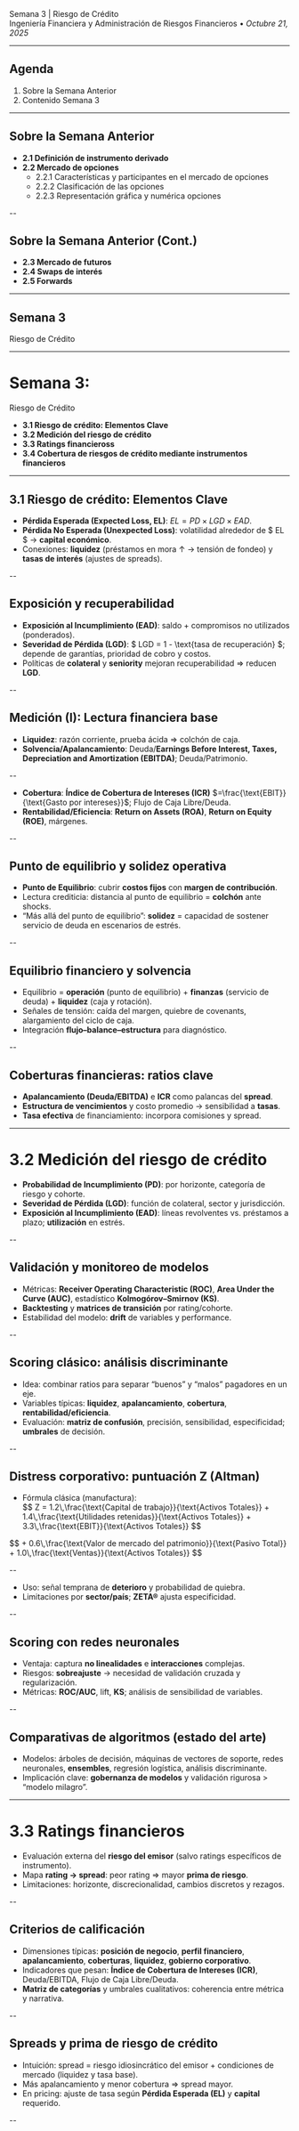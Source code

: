 <style>
  .hrow-3{
    height:100%;
    display:flex;
    align-items:center;          /* vertical centering */
    justify-content:space-between;
    gap:2rem;
    padding:0 2rem;
  }
  .hrow-3 .cell{
    flex:1 1 0;                  /* equal-width columns */
    display:flex;
    justify-content:center;      /* center each image inside its cell */
  }
  .hrow-3 img{
    max-height:60vh;             /* uniform heights fit on slide */
    max-width:30vw;              /* prevents overflow in narrow screens */
    width:auto;
    height:auto;
    object-fit:contain;
    display:block;
  }
</style>

<style>
  /* Tiny equation helper that works with KaTeX or MathJax */
  .eq-xs .katex-display,
  .eq-xs .katex { font-size: 0.58em !important; line-height: 1.1; }
  .eq-xs .MathJax, 
  .eq-xs .mjx-chtml { font-size: 0.58em !important; line-height: 1.1; }
  /* keep it from overflowing horizontally */
  .eq-xs { overflow-x: auto; }
</style>


<section class="title-slide">
Semana 3 | Riesgo de Crédito
<div class="subtitle">Ingeniería Financiera y Administración de Riesgos Financieros • <em>Octubre 21, 2025</em></div>
</section>

---

## Agenda
1. Sobre la Semana Anterior
2. Contenido Semana 3

---

## Sobre la Semana Anterior
- **2.1 Definición de instrumento derivado**
- **2.2 Mercado de opciones**
    - 2.2.1 Características y participantes en el mercado de opciones
    - 2.2.2 Clasificación de las opciones
    - 2.2.3 Representación gráfica y numérica opciones

--

## Sobre la Semana Anterior (Cont.)

- **2.3 Mercado de futuros**
- **2.4 Swaps de interés**
- **2.5 Forwards**

---

## Semana 3

Riesgo de Crédito

---

# Semana 3: 
Riesgo de Crédito

- **3.1 Riesgo de crédito: Elementos Clave**
- **3.2 Medición del riesgo de crédito**
- **3.3 Ratings financieross**
- **3.4 Cobertura de riesgos de crédito mediante instrumentos financieros**

---

## 3.1 Riesgo de crédito: Elementos Clave
- **Pérdida Esperada (Expected Loss, EL)**: $EL = PD \times LGD \times EAD$.
- **Pérdida No Esperada (Unexpected Loss)**: volatilidad alrededor de $ EL $ → **capital económico**.
- Conexiones: **liquidez** (préstamos en mora ↑ → tensión de fondeo) y **tasas de interés** (ajustes de spreads).

--

## Exposición y recuperabilidad
- **Exposición al Incumplimiento (EAD)**: saldo + compromisos no utilizados (ponderados).
- **Severidad de Pérdida (LGD)**: $ LGD = 1 - \text{tasa de recuperación} $; depende de garantías, prioridad de cobro y costos.
- Políticas de **colateral** y **seniority** mejoran recuperabilidad ⇒ reducen **LGD**.

--

## Medición (I): Lectura financiera base
- **Liquidez**: razón corriente, prueba ácida ⇒ colchón de caja.
- **Solvencia/Apalancamiento**: Deuda/**Earnings Before Interest, Taxes, Depreciation and Amortization (EBITDA)**; Deuda/Patrimonio.

--

- **Cobertura**: **Índice de Cobertura de Intereses (ICR)** $=\frac{\text{EBIT}}{\text{Gasto por intereses}}$; Flujo de Caja Libre/Deuda.
- **Rentabilidad/Eficiencia**: **Return on Assets (ROA)**, **Return on Equity (ROE)**, márgenes.

--

## Punto de equilibrio y solidez operativa
- **Punto de Equilibrio**: cubrir **costos fijos** con **margen de contribución**.
- Lectura crediticia: distancia al punto de equilibrio = **colchón** ante shocks.
- “Más allá del punto de equilibrio”: **solidez** = capacidad de sostener servicio de deuda en escenarios de estrés.

--

## Equilibrio financiero y solvencia
- Equilibrio = **operación** (punto de equilibrio) + **finanzas** (servicio de deuda) + **liquidez** (caja y rotación).
- Señales de tensión: caída del margen, quiebre de covenants, alargamiento del ciclo de caja.
- Integración **flujo–balance–estructura** para diagnóstico.

--

## Coberturas financieras: ratios clave
- **Apalancamiento (Deuda/EBITDA)** e **ICR** como palancas del **spread**.
- **Estructura de vencimientos** y costo promedio → sensibilidad a **tasas**.
- **Tasa efectiva** de financiamiento: incorpora comisiones y spread.

---

# 3.2 Medición del riesgo de crédito
- **Probabilidad de Incumplimiento (PD)**: por horizonte, categoría de riesgo y cohorte.
- **Severidad de Pérdida (LGD)**: función de colateral, sector y jurisdicción.
- **Exposición al Incumplimiento (EAD)**: líneas revolventes vs. préstamos a plazo; **utilización** en estrés.

--

## Validación y monitoreo de modelos
- Métricas: **Receiver Operating Characteristic (ROC)**, **Area Under the Curve (AUC)**, estadístico **Kolmogórov–Smirnov (KS)**.
- **Backtesting** y **matrices de transición** por rating/cohorte.
- Estabilidad del modelo: **drift** de variables y performance.

--

## Scoring clásico: análisis discriminante
- Idea: combinar ratios para separar “buenos” y “malos” pagadores en un eje.
- Variables típicas: **liquidez**, **apalancamiento**, **cobertura**, **rentabilidad/eficiencia**.
- Evaluación: **matriz de confusión**, precisión, sensibilidad, especificidad; **umbrales** de decisión.

--

## Distress corporativo: puntuación Z (Altman)
- Fórmula clásica (manufactura):
  <div class="eq-xs">
  $$ 
  Z = 1.2\,\frac{\text{Capital de trabajo}}{\text{Activos Totales}} 
  + 1.4\,\frac{\text{Utilidades retenidas}}{\text{Activos Totales}} 
  + 3.3\,\frac{\text{EBIT}}{\text{Activos Totales}}
  $$
 </div>

  <div class="eq-xs">
  $$
  + 0.6\,\frac{\text{Valor de mercado del patrimonio}}{\text{Pasivo Total}} 
  + 1.0\,\frac{\text{Ventas}}{\text{Activos Totales}}
  $$
 </div>

--

- Uso: señal temprana de **deterioro** y probabilidad de quiebra.
- Limitaciones por **sector/país**; **ZETA®** ajusta especificidad.

--

## Scoring con redes neuronales
- Ventaja: captura **no linealidades** e **interacciones** complejas.
- Riesgos: **sobreajuste** → necesidad de validación cruzada y regularización.
- Métricas: **ROC/AUC**, lift, **KS**; análisis de sensibilidad de variables.

--

## Comparativas de algoritmos (estado del arte)
- Modelos: árboles de decisión, máquinas de vectores de soporte, redes neuronales, **ensembles**, regresión logística, análisis discriminante.
- Implicación clave: **gobernanza de modelos** y validación rigurosa > “modelo milagro”.

---

# 3.3 Ratings financieros
- Evaluación externa del **riesgo del emisor** (salvo ratings específicos de instrumento).
- Mapa **rating → spread**: peor rating ⇒ mayor **prima de riesgo**.
- Limitaciones: horizonte, discrecionalidad, cambios discretos y rezagos.

--

## Criterios de calificación
- Dimensiones típicas: **posición de negocio**, **perfil financiero**, **apalancamiento**, **coberturas**, **liquidez**, **gobierno corporativo**.
- Indicadores que pesan: **Índice de Cobertura de Intereses (ICR)**, Deuda/EBITDA, Flujo de Caja Libre/Deuda.
- **Matriz de categorías** y umbrales cualitativos: coherencia entre métrica y narrativa.

--

## Spreads y prima de riesgo de crédito
- Intuición: spread = riesgo idiosincrático del emisor + condiciones de mercado (liquidez y tasa base).
- Más apalancamiento y menor cobertura ⇒ spread mayor.
- En pricing: ajuste de tasa según **Pérdida Esperada (EL)** y **capital** requerido.

--

<div class="hrow-3">
  <div class="cell">
    <img src="./images/moodys1.png" alt="Coverage to Rating/Spread — Smaller and riskier non-financial service firms">
  </div>
  <div class="cell">
    <img src="./images/moodys2.png" alt="Coverage to Rating/Spread — Financial service firms">
  </div>
  <div class="cell">
    <img src="./images/moodys3.png" alt="Coverage to Rating/Spread — Large non-financial service firms">
  </div>
</div>

--

<div class="hrow-3">
  <div class="cell">
    <img src="./images/SP1.png" alt="Spread panel 1">
  </div>
  <div class="cell">
    <img src="./images/SP2.png" alt="Spread panel 2">
  </div>
  <div class="cell">
    <img src="./images/SP3.png" alt="Spread panel 3">
  </div>
</div>

--

## 3.2.2 Múltiplos - Un ejemplo práctico (1/3)

<img src="./images/coverages.png" alt="Coverages">

--

# 3.4 Cobertura de riesgos de crédito
### Visión integrada: estructura y coberturas

--

- Vínculos: **apalancamiento–cobertura–rating–spread** (círculo virtuoso/vicioso).
- Palancas del CFO: reducir deuda cara, alargar **vencimientos**, elevar **Índice de Cobertura de Intereses (ICR)**.
- Señal a mercado: métricas sólidas ⇒ **costo de fondeo** más bajo.

--

## Cobertura a nivel empresa (crédito)
- **Colateral/garantías** (disminuyen **Severidad de Pérdida, LGD**).
- **Covenants** (disciplina de apalancamiento, cobertura y liquidez).
- **Seguros de crédito** (transferencia parcial del riesgo); políticas de **provisiones**.

--

## Gestión de vencimientos y liquidez
- Perfil de **vencimientos** y **amortizaciones**: reduce presión de liquidez → menor **Probabilidad de Incumplimiento (PD)**.
- Buffers de caja y líneas comprometidas: protegen **Exposición al Incumplimiento (EAD)**.
- Sensibilidad del **Índice de Cobertura de Intereses (ICR)** a shocks de tasa y de **EBITDA**.

--

## Cierre operativo
- Checklist:$ EL=PD\times LGD\times EAD $, lectura de puntuación Z, métricas de cobertura (ICR, Deuda/EBITDA), coherencia rating–spread.
- Priorización: **mejorar cobertura y liquidez**, **ajustar apalancamiento**, **alinear vencimientos**.
- Entorno y gobernanza: monitoreo de métricas, backtesting y revisión de modelos.


---

## Dudas y Preguntas